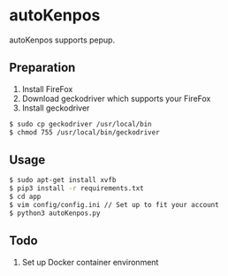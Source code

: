 # autoKenpos

autoKenpos supports pepup.

## Preparation
1. Install FireFox
2. Download geckodriver which supports your FireFox
3. Install geckodriver
```bash
$ sudo cp geckodriver /usr/local/bin
$ chmod 755 /usr/local/bin/geckodriver
```

## Usage
```bash
$ sudo apt-get install xvfb
$ pip3 install -r requirements.txt
$ cd app
$ vim config/config.ini // Set up to fit your account
$ python3 autoKenpos.py
```

## Todo
1. Set up Docker container environment